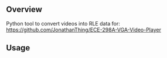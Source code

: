 ## Overview

Python tool to convert videos into RLE data for: https://github.com/JonathanThing/ECE-298A-VGA-Video-Player

## Usage



